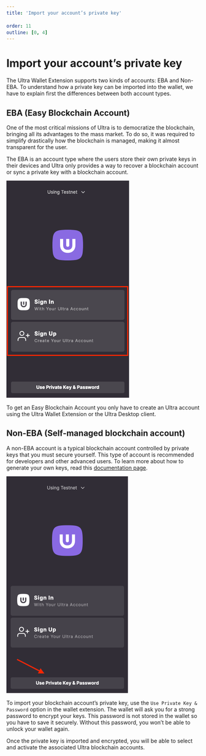 ```yaml
---
title: 'Import your account’s private key'

order: 11
outline: [0, 4]
---
```


# Import your account’s private key

The Ultra Wallet Extension supports two kinds of accounts: EBA and Non-EBA. To understand how a private key can be imported into the wallet, we have to explain first the differences between both account types.

## EBA (Easy Blockchain Account)

One of the most critical missions of Ultra is to democratize the blockchain, bringing all its advantages to the mass market. To do so, it was required to simplify drastically how the blockchain is managed, making it almost transparent for the user.

The EBA is an account type where the users store their own private keys in their devices and Ultra only provides a way to recover a blockchain account or sync a private key with a blockchain account.

![](/images/uwax-login-btns.png)

To get an Easy Blockchain Account you only have to create an Ultra account using the Ultra Wallet Extension or the Ultra Desktop client.

## Non-EBA (Self-managed blockchain account)

A non-EBA account is a typical blockchain account controlled by private keys that you must secure yourself. This type of account is recommended for developers and other advanced users. To learn more about how to generate your own keys, read this [documentation page](../../blockchain/general/tools/nodeos.md).

![](/images/uwax-private-key-btn.png)

To import your blockchain account’s private key, use the `Use Private Key & Password` option in the wallet extension. The wallet will ask you for a strong password to encrypt your keys. This password is not stored in the wallet so you have to save it securely. Without this password, you won’t be able to unlock your wallet again.

Once the private key is imported and encrypted, you will be able to select and activate the associated Ultra blockchain accounts.

